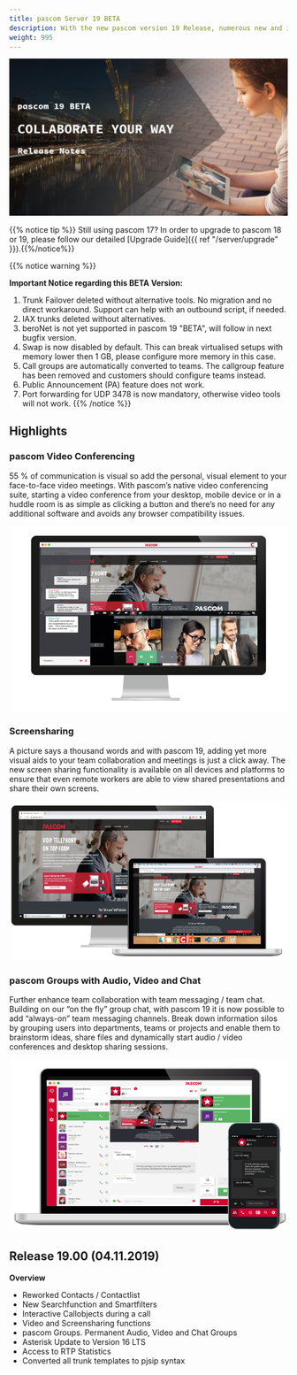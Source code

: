 ```yaml
---
title: pascom Server 19 BETA
description: With the new pascom version 19 Release, numerous new and improved functions are now available
weight: 995
---
```

![Highlights](pascom19_highlights.jpg)

{{% notice tip %}}
Still using pascom 17? In order to upgrade to pascom 18 or 19, please follow our detailed [Upgrade Guide]({{ ref "/server/upgrade" }}).{{%/notice%}}

{{% notice warning %}}  

**Important Notice regarding this BETA Version:**     
1. Trunk Failover deleted without alternative tools. No migration and no direct workaround. Support can help with an outbound script, if needed.   
2. IAX trunks deleted without alternatives.   
3. beroNet is not yet supported in pascom 19 "BETA", will follow in next bugfix version.  
4. Swap is now disabled by default. This can break virtualised setups with memory lower then 1 GB, please configure more memory in this case.  
5. Call groups are automatically converted to teams. The callgroup feature has been removed and customers should configure teams instead.  
6. Public Announcement (PA) feature does not work.  
7. Port forwarding for UDP 3478 is now mandatory, otherwise video tools will not work.
{{% /notice %}}


## Highlights

### pascom Video Conferencing 

55 % of communication is visual so add the personal, visual element to your face-to-face video meetings. With pascom’s native video conferencing suite, starting a video conference from your desktop, mobile device or in a huddle room is as simple as clicking a button and there’s no need for any additional software and avoids any browser compatibility issues.

![Video Conferences](pascom-19-video-desktop-conference.png)

### Screensharing

A picture says a thousand words and with pascom 19, adding yet more visual aids to your team collaboration and meetings is just a click away. The new screen sharing functionality is available on all devices and platforms to ensure that even remote workers are able to view shared presentations and share their own screens.

![Screensharing](pascom-screen-sharing.png)

### pascom Groups with Audio, Video and Chat

Further enhance team collaboration with team messaging / team chat. Building on our “on the fly” group chat, with pascom 19 it is now possible to add “always-on” team messaging channels. Break down information silos by grouping users into departments, teams or projects and enable them to brainstorm ideas, share files and dynamically start audio / video conferences and desktop sharing sessions.

![pasocm Gruppen](pascom-team-chat.png)

## Release 19.00 (04.11.2019)

**Overview**

- Reworked Contacts / Contactlist
- New Searchfunction and Smartfilters
- Interactive Callobjects during a call
- Video and Screensharing functions
- pascom Groups. Permanent Audio, Video and Chat Groups
- Asterisk Update to Version 16 LTS
- Access to RTP Statistics
- Converted all trunk templates to pjsip syntax